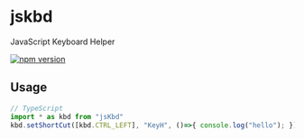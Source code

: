 # jskbd
JavaScript Keyboard Helper 

[![npm version](https://badge.fury.io/js/jskbd.svg)](https://badge.fury.io/js/jskbd)

## Usage

```TypeScript
// TypeScript 
import * as kbd from "jsKbd"
kbd.setShortCut([kbd.CTRL_LEFT], "KeyH", ()=>{ console.log("hello"); });
```
